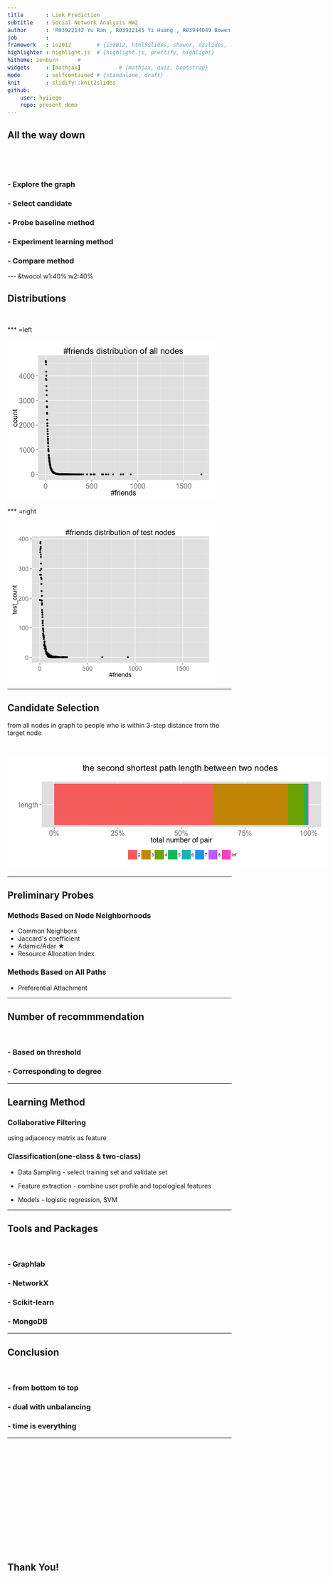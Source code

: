 ```yaml
--- 
title       : Link Prediction
subtitle    : Social Network Analysis HW2
author      : 'R03922142 Yu Ran , R03922145 Yi Huang , R03944049 Bowen Yuan'
job         : 
framework   : io2012        # {io2012, html5slides, shower, dzslides, ...}
highlighter : highlight.js  # {highlight.js, prettify, highlight}
hitheme: zenburn      # 
widgets     : [mathjax]            # {mathjax, quiz, bootstrap}
mode        : selfcontained # {standalone, draft}
knit        : slidify::knit2slides
github:
    user: hyiiego
    repo: present_demo
--- 
```


<!-- Limit image width and height -->
<style type='text/css'>
img {
    max-height: 560px;
    max-width: 964px;
}
</style>

<!-- Center image on slide -->
<script src="http://ajax.aspnetcdn.com/ajax/jQuery/jquery-1.7.min.js"></script>
<script type='text/javascript'>
$(function() {
    $("p:has(img)").addClass('centered');
});
</script>


## All the way down

&nbsp;

&nbsp;


### - Explore the graph

### - Select candidate

### - Probe baseline method

### - Experiment learning method 

### - Compare method



--- &twocol w1:40% w2:40%


## Distributions

&nbsp;

*** =left

![plot of chunk unnamed-chunk-1](assets/fig/unnamed-chunk-1.png) 

*** =right

![plot of chunk unnamed-chunk-2](assets/fig/unnamed-chunk-2.png) 

--- 

## Candidate Selection

from all nodes in graph to people who is within 3-step distance from the target node

&nbsp;

![plot of chunk unnamed-chunk-3](assets/fig/unnamed-chunk-3.png) 

---

## Preliminary Probes

### Methods Based on Node Neighborhoods
  - Common Neighbors
  - Jaccard's coefficient
  - Adamic/Adar $\bigstar$
  - Resource Allocation Index
  
  
### Methods Based on All Paths
  - Preferential Attachment


---


## Number of recommmendation

&nbsp;

### - Based on threshold

### - Corresponding to degree

---

## Learning Method

### Collaborative Filtering

using adjacency matrix as feature

### Classification(one-class & two-class)

- Data Sampling - select training set and validate set

- Feature extraction - combine user profile and topological features

- Models - logistic regression, SVM

---


## Tools and Packages

&nbsp;

### - Graphlab

### - NetworkX

### - Scikit-learn

### - MongoDB

---


## Conclusion

&nbsp;

### - from bottom to top

### - dual with unbalancing

### - time is everything


--- 

&nbsp;

&nbsp;

&nbsp;

&nbsp;

&nbsp;

&nbsp;

&nbsp;

&nbsp;

## Thank You!


